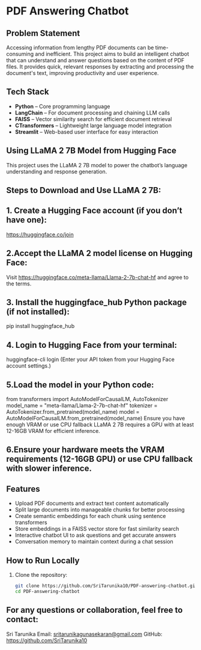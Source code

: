 # PDF Answering Chatbot

## Problem Statement
Accessing information from lengthy PDF documents can be time-consuming and inefficient. This project aims to build an intelligent chatbot that can understand and answer questions based on the content of PDF files. It provides quick, relevant responses by extracting and processing the document's text, improving productivity and user experience.

## Tech Stack
- **Python** – Core programming language  
- **LangChain** – For document processing and chaining LLM calls  
- **FAISS** – Vector similarity search for efficient document retrieval  
- **CTransformers** – Lightweight large language model integration  
- **Streamlit** – Web-based user interface for easy interaction

## Using LLaMA 2 7B Model from Hugging Face
This project uses the LLaMA 2 7B model to power the chatbot’s language understanding and response generation.

## Steps to Download and Use LLaMA 2 7B:
## 1. Create a Hugging Face account (if you don’t have one):
   https://huggingface.co/join

## 2.Accept the LLaMA 2 model license on Hugging Face:
Visit https://huggingface.co/meta-llama/Llama-2-7b-chat-hf and agree to the terms.

## 3. Install the huggingface_hub Python package (if not installed):
pip install huggingface_hub


## 4. Login to Hugging Face from your terminal:
huggingface-cli login
(Enter your API token from your Hugging Face account settings.)

## 5.Load the model in your Python code:
from transformers import AutoModelForCausalLM, AutoTokenizer
model_name = "meta-llama/Llama-2-7b-chat-hf"
tokenizer = AutoTokenizer.from_pretrained(model_name)
model = AutoModelForCausalLM.from_pretrained(model_name)
Ensure you have enough VRAM or use CPU fallback
LLaMA 2 7B requires a GPU with at least 12-16GB VRAM for efficient inference.  

## 6.Ensure your hardware meets the VRAM requirements (12-16GB GPU) or use CPU fallback with slower inference.

## Features
- Upload PDF documents and extract text content automatically  
- Split large documents into manageable chunks for better processing  
- Create semantic embeddings for each chunk using sentence transformers  
- Store embeddings in a FAISS vector store for fast similarity search  
- Interactive chatbot UI to ask questions and get accurate answers  
- Conversation memory to maintain context during a chat session  

## How to Run Locally

1. Clone the repository:
   ```bash
   git clone https://github.com/SriTarunika10/PDF-answering-chatbot.git
   cd PDF-answering-chatbot

## For any questions or collaboration, feel free to contact:
Sri Tarunika
Email: sritarunikagunasekaran@gmail.com
GitHub: https://github.com/SriTarunika10
